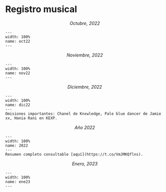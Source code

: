 # Registro musical

<p align="center">
<i>
Octubre, 2022
</i>
</p>

```{figure} ../../img/octubre22.jpeg
---
width: 100%
name: oct22
---
```

<p align="center">
<i>
Noviembre, 2022
</i>
</p>

```{figure} ../../img/fullnov22.jpeg
---
width: 100%
name: nov22
---
```

<p align="center">
<i>
Diciembre, 2022
</i>
</p>

```{figure} ../../img/dic22.jpeg
---
width: 100%
name: dic22
---
Omisiones importantes: Chanel de Knxwledge, Pale blue dancer de Jamie xx, Hania Rani en KEXP.
```

<p align="center">
<i>
Año 2022
</i>
</p>

```{figure} ../../img/2022.jpeg
---
width: 100%
name: 2022
---
Resumen completo consultable [aquí](https://t.co/VmJMKQflns).
```

<p align="center">
<i>
Enero, 2023
</i>
</p>

```{figure} ../../img/ene2023.jpeg
---
width: 100%
name: ene23
---
```